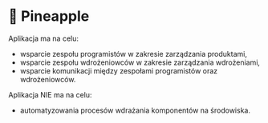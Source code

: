 # 🍍 Pineapple

Aplikacja ma na celu:
* wsparcie zespołu programistów w zakresie zarządzania produktami,
* wsparcie zespołu wdrożeniowców w zakresie zarządzania wdrożeniami,
* wsparcie komunikacji między zespołami programistów oraz wdrożeniowców.

Aplikacja NIE ma na celu:
* automatyzowania procesów wdrażania komponentów na środowiska.

